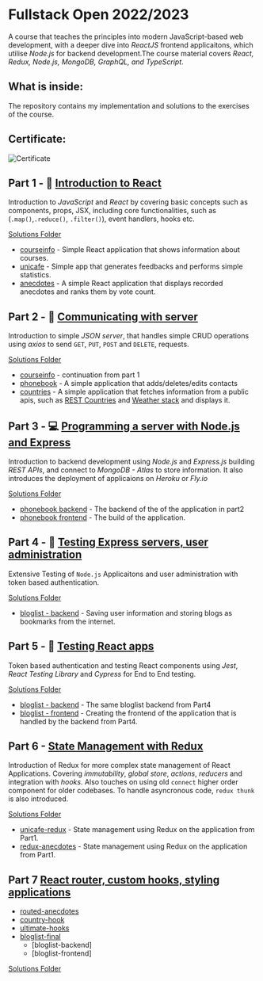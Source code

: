 # Fullstack Open 2022/2023 
A course that teaches the principles into modern JavaScript-based web development, with a deeper dive into _ReactJS_ frontend applicaitons, which utilise _Node.js_ for backend development.The course material covers _React, Redux, Node.js, MongoDB, GraphQL, and TypeScript_.

## What is inside: 

The repository contains my implementation and solutions to the exercises of the course. 

## Certificate:
![Certificate](https://studies.cs.helsinki.fi/stats/api/certificate/fullstackopen/en/7451be4ec49c3f6bac8f9ad54f857dbf)


## Part 1 - 🌟 [Introduction to React](https://fullstackopen.com/en/part1)

Introduction to _JavaScript_ and _React_ by covering basic concepts such as components, props, JSX, including core functionalities, such as (`.map()`,`.reduce()`, `.filter()`), event handlers, hooks etc.

[Solutions Folder](https://github.com/Sevastiyan/FullStackOpen/tree/main/part1)

- [courseinfo](https://github.com/Sevastiyan/FullStackOpen/tree/main/part1/courseinfo) - Simple React application that shows information about courses.
- [unicafe](https://github.com/Sevastiyan/FullStackOpen/tree/main/part1/unicafe) - Simple app that generates feedbacks and performs simple statistics.
- [anecdotes](https://github.com/Sevastiyan/FullStackOpen/tree/main/part1/anecdotes) - A simple React application that displays recorded anecdotes and ranks them by vote count.

## Part 2 - 📱 [Communicating with server](https://fullstackopen.com/en/part1)

Introduction to simple _JSON server_, that handles simple CRUD operations using _axios_ to send `GET`, `PUT`, `POST` and `DELETE`, requests.

[Solutions Folder](https://github.com/Sevastiyan/FullStackOpen/tree/main/part2)

- [courseinfo](https://github.com/Sevastiyan/FullStackOpen/tree/main/part2/courseinfo) - continuation from part 1
- [phonebook](https://github.com/Sevastiyan/FullStackOpen/tree/main/part2/phonebook) - A simple application that adds/deletes/edits contacts
- [countries](https://github.com/Sevastiyan/FullStackOpen/tree/main/part2/countries) - A simple application that fetches information from a public apis, such as [REST Countries](https://restcountries.eu/) and [Weather stack](https://weatherstack.com/) and displays it.


## Part 3 - 💻 [Programming a server with Node.js and Express](https://fullstackopen.com/en/part3)

Introduction to backend development using _Node.js_ and _Express.js_ building _REST APIs_, and connect to _MongoDB - Atlas_ to store information. It also introduces the deployment of applicaions on _Heroku_ or _Fly.io_

[Solutions Folder](https://github.com/Sevastiyan/FullStackOpen/tree/main/part3)

- [phonebook backend](https://github.com/Sevastiyan/FullStackOpen/tree/main/part3/backend) - The backend of the of the application in part2
- [phonebook frontend](https://github.com/Sevastiyan/FullStackOpen/tree/main/part3/phonebook) - The build of the application.


## Part 4 - 🧪 [Testing Express servers, user administration](https://fullstackopen.com/en/part4)

Extensive Testing of `Node.js` Applicaitons and user administration with token based authentication.

[Solutions Folder](https://github.com/Sevastiyan/FullStackOpen/tree/main/part4)

- [bloglist - backend](https://github.com/Sevastiyan/FullStackOpen/treepart4/BlogList) - Saving user information and storing blogs as bookmarks from the internet.

## Part 5 - 🧪 [Testing React apps](https://fullstackopen.com/en/part5)

Token based authentication and testing React components using _Jest_, _React Testing Library_ and _Cypress_ for End to End testing.

[Solutions Folder](https://github.com/Sevastiyan/FullStackOpen/tree/main/part5)

- [bloglist - backend](https://github.com/Sevastiyan/FullStackOpen/tree/part5/blog-backend) - The same bloglist backend from Part4
- [bloglist - frontend](https://github.com/Sevastiyan/FullStackOpen/tree/part5/bloglist-frontend) - Creating the frontend of the application that is handled by the backend from Part4. 

## Part 6 - [State Management with Redux](https://fullstackopen.com/en/part6)

Introduction of Redux for more complex state management of React Applications. Covering _immutability_, _global store_, _actions_, _reducers_ and integration with _hooks_. Also touches on using old `connect` higher order component for older codebases. To handle asyncronous code, `redux thunk` is also introduced.

[Solutions Folder](https://github.com/Sevastiyan/FullStackOpen/tree/main/part6)

- [unicafe-redux](https://github.com/Sevastiyan/FullStackOpen/tree/main/part6/unicafe-redux) - State management using Redux on the application from Part1.
- [redux-anecdotes](https://github.com/Sevastiyan/FullStackOpen/tree/main/part6/redux-anecdotes) - State management using Redux on the application from Part1.

## Part 7 [React router, custom hooks, styling applications](https://fullstackopen.com/en/part7)

- [routed-anecdotes](https://github.com/Sevastiyan/FullStackOpen/tree/main/part7/routed-anecdotes)
- [country-hook](https://github.com/Sevastiyan/FullStackOpen/tree/main/part7/country-hook)
- [ultimate-hooks](https://github.com/Sevastiyan/FullStackOpen/tree/main/part7/ultimate-hooks)
- [bloglist-final]()
    - [bloglist-backend]
    - [bloglist-frontend]

[Solutions Folder](https://github.com/Sevastiyan/FullStackOpen/tree/main/part7)


